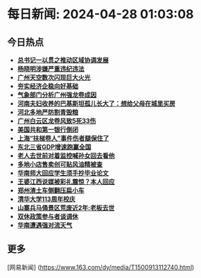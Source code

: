 
# 每日新闻: 2024-04-28 01:03:08
## 今日热点

- **[总书记一以贯之推动区域协调发展](https://www.163.com/search?keyword=%E6%80%BB%E4%B9%A6%E8%AE%B0%E4%B8%80%E4%BB%A5%E8%B4%AF%E4%B9%8B%E6%8E%A8%E5%8A%A8%E5%8C%BA%E5%9F%9F%E5%8D%8F%E8%B0%83%E5%8F%91%E5%B1%95)**
- **[杨晓明涉嫌严重违纪违法](https://www.163.com/search?keyword=%E6%9D%A8%E6%99%93%E6%98%8E%E6%B6%89%E5%AB%8C%E4%B8%A5%E9%87%8D%E8%BF%9D%E7%BA%AA%E8%BF%9D%E6%B3%95)**
- **[广州天空数次闪现巨大火光](https://www.163.com/search?keyword=%E5%B9%BF%E5%B7%9E%E5%A4%A9%E7%A9%BA%E6%95%B0%E6%AC%A1%E9%97%AA%E7%8E%B0%E5%B7%A8%E5%A4%A7%E7%81%AB%E5%85%89)**
- **[夯实经济企稳向好基础](https://www.163.com/search?keyword=%E5%A4%AF%E5%AE%9E%E7%BB%8F%E6%B5%8E%E4%BC%81%E7%A8%B3%E5%90%91%E5%A5%BD%E5%9F%BA%E7%A1%80)**
- **[气象部门分析广州强龙卷成因](https://www.163.com/search?keyword=%E6%B0%94%E8%B1%A1%E9%83%A8%E9%97%A8%E5%88%86%E6%9E%90%E5%B9%BF%E5%B7%9E%E5%BC%BA%E9%BE%99%E5%8D%B7%E6%88%90%E5%9B%A0)**
- **[河南夫妇收养的巴基斯坦孤儿长大了：想给父母在城里买房](https://www.163.com/search?keyword=%E6%B2%B3%E5%8D%97%E5%A4%AB%E5%A6%87%E6%94%B6%E5%85%BB%E7%9A%84%E5%B7%B4%E5%9F%BA%E6%96%AF%E5%9D%A6%E5%AD%A4%E5%84%BF%E9%95%BF%E5%A4%A7%E4%BA%86%EF%BC%9A%E6%83%B3%E7%BB%99%E7%88%B6%E6%AF%8D%E5%9C%A8%E5%9F%8E%E9%87%8C%E4%B9%B0%E6%88%BF)**
- **[河北多地严防割青毁粮](https://www.163.com/search?keyword=%E6%B2%B3%E5%8C%97%E5%A4%9A%E5%9C%B0%E4%B8%A5%E9%98%B2%E5%89%B2%E9%9D%92%E6%AF%81%E7%B2%AE)**
- **[广州白云区龙卷风致5死33伤](https://www.163.com/search?keyword=%E5%B9%BF%E5%B7%9E%E7%99%BD%E4%BA%91%E5%8C%BA%E9%BE%99%E5%8D%B7%E9%A3%8E%E8%87%B45%E6%AD%BB33%E4%BC%A4)**
- **[美国共和第一银行倒闭](https://www.163.com/search?keyword=%E7%BE%8E%E5%9B%BD%E5%85%B1%E5%92%8C%E7%AC%AC%E4%B8%80%E9%93%B6%E8%A1%8C%E5%80%92%E9%97%AD)**
- **[上海“扶梯卷人”事件伤者腿保住了](https://www.163.com/search?keyword=%E4%B8%8A%E6%B5%B7%E2%80%9C%E6%89%B6%E6%A2%AF%E5%8D%B7%E4%BA%BA%E2%80%9D%E4%BA%8B%E4%BB%B6%E4%BC%A4%E8%80%85%E8%85%BF%E4%BF%9D%E4%BD%8F%E4%BA%86)**
- **[东北三省GDP增速跑赢全国](https://www.163.com/search?keyword=%E4%B8%9C%E5%8C%97%E4%B8%89%E7%9C%81GDP%E5%A2%9E%E9%80%9F%E8%B7%91%E8%B5%A2%E5%85%A8%E5%9B%BD)**
- **[老人去世前对着监控喊孙女回去看他](https://www.163.com/search?keyword=%E8%80%81%E4%BA%BA%E5%8E%BB%E4%B8%96%E5%89%8D%E5%AF%B9%E7%9D%80%E7%9B%91%E6%8E%A7%E5%96%8A%E5%AD%99%E5%A5%B3%E5%9B%9E%E5%8E%BB%E7%9C%8B%E4%BB%96)**
- **[多地小店售卖创可贴风油精被查](https://www.163.com/search?keyword=%E5%A4%9A%E5%9C%B0%E5%B0%8F%E5%BA%97%E5%94%AE%E5%8D%96%E5%88%9B%E5%8F%AF%E8%B4%B4%E9%A3%8E%E6%B2%B9%E7%B2%BE%E8%A2%AB%E6%9F%A5)**
- **[华南师大回应学生须手抄毕业论文](https://www.163.com/search?keyword=%E5%8D%8E%E5%8D%97%E5%B8%88%E5%A4%A7%E5%9B%9E%E5%BA%94%E5%AD%A6%E7%94%9F%E9%A1%BB%E6%89%8B%E6%8A%84%E6%AF%95%E4%B8%9A%E8%AE%BA%E6%96%87)**
- **[王婆江西说媒被彩礼震惊？本人回应](https://www.163.com/search?keyword=%E7%8E%8B%E5%A9%86%E6%B1%9F%E8%A5%BF%E8%AF%B4%E5%AA%92%E8%A2%AB%E5%BD%A9%E7%A4%BC%E9%9C%87%E6%83%8A%EF%BC%9F%E6%9C%AC%E4%BA%BA%E5%9B%9E%E5%BA%94)**
- **[郑州渣土车侧翻压扁小车](https://www.163.com/search?keyword=%E9%83%91%E5%B7%9E%E6%B8%A3%E5%9C%9F%E8%BD%A6%E4%BE%A7%E7%BF%BB%E5%8E%8B%E6%89%81%E5%B0%8F%E8%BD%A6)**
- **[清华大学113周年校庆](https://www.163.com/search?keyword=%E6%B8%85%E5%8D%8E%E5%A4%A7%E5%AD%A6113%E5%91%A8%E5%B9%B4%E6%A0%A1%E5%BA%86)**
- **[山寨兵马俑景区荒废近2年:老板去世](https://www.163.com/search?keyword=%E5%B1%B1%E5%AF%A8%E5%85%B5%E9%A9%AC%E4%BF%91%E6%99%AF%E5%8C%BA%E8%8D%92%E5%BA%9F%E8%BF%912%E5%B9%B4+%E8%80%81%E6%9D%BF%E5%8E%BB%E4%B8%96)**
- **[双休政策参与者谈调休](https://www.163.com/search?keyword=%E5%8F%8C%E4%BC%91%E6%94%BF%E7%AD%96%E5%8F%82%E4%B8%8E%E8%80%85%E8%B0%88%E8%B0%83%E4%BC%91)**
- **[华南遭遇强对流天气](https://www.163.com/search?keyword=%E5%8D%8E%E5%8D%97%E9%81%AD%E9%81%87%E5%BC%BA%E5%AF%B9%E6%B5%81%E5%A4%A9%E6%B0%94)**

## 更多
[网易新闻] (https://www.163.com/dy/media/T1500913112740.html)
